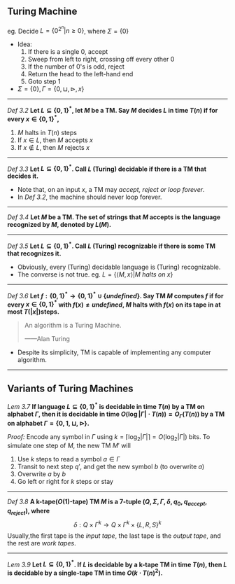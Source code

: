 ## Turing Machine

eg. Decide $L=\{0^{2^n}|n\geq 0\}$, where $\Sigma =\{0\}$

- Idea:
  1. If there is a single $0$, accept
  2. Sweep from left to right, crossing off every other $0$
  3. If the number of $0$'s is odd, reject
  4. Return the head to the left-hand end
  5. Goto step 1
- $\Sigma =\{0\}, \Gamma =\{0,\sqcup,\rhd,x\}$

***

*Def 3.2* **Let $L\subseteq \{0,1\}^*$, let $M$ be a TM. Say $M$ decides $L$ in time $T(n)$ if for every $x\in \{0,1\}^*,$**

1. $M$ halts in $T(n)$ steps
2. If $x\in L$, then $M$ accepts $x$
3. If $x\notin L$, then $M$ rejects $x$

***

*Def 3.3* **Let $L\subseteq \{0,1\}^*$. Call $L$​ (Turing) decidable if there is a TM that decides it.**

- Note that, on an input $x$, a TM may *accept, reject or loop forever*.
- In *Def 3.2*, the machine should never loop forever.

***

*Def 3.4* **Let $M$ be a TM. The set of strings that $M$ accepts is the language recognized by $M$, denoted by $L(M)$.**

***

*Def 3.5* **Let $L\subseteq \{0,1\}^*$. Call $L$​ (Turing) recognizable if there is some TM that recognizes it.** 

- Obviously, every (Turing) decidable language is (Turing) recognizable.
- The converse is not true. eg. $L=\{\langle M,x\rangle|M\ halts\ on\ x\}$

***

*Def 3.6* **Let $f:\{0,1\}^*\rightarrow \{0,1\}^*\cup \{undefined\}$. Say TM $M$ computes $f$ if for every $x\in \{0,1\}^*$ with $f(x)\neq undefined$, $M$ halts with $f(x)$ on its tape in at most $T(|x|)$​ steps.**

> An algorithm is a Turing Machine.
>
> ——Alan Turing

- Despite its simplicity, TM is capable of implementing any computer algorithm.

***

## Variants of Turing Machines

*Lem 3.7* **If language $L\subseteq \{0,1\}^*$ is decidable in time $T(n)$ by a TM on alphabet $\Gamma$, then it is decidable in time $O(\log |\Gamma|\cdot T(n))=O_\Gamma(T(n))$ by a TM on alphabet $\Gamma =\{0,1,\sqcup,\rhd\}$​.**

*Proof:* Encode any symbol in $\Gamma$ using $k=\lceil \log_2|\Gamma|\rceil=O(\log_2|\Gamma|)$ bits. To simulate one step of $M$, the new TM $M'$ will

1. Use $k$ steps to read a symbol $a\in \Gamma$
2. Transit to next step $q'$, and get the new symbol $b$ (to overwrite $a$)
3. Overwrite $a$ by $b$
4. Go left or right for $k$ steps or stay

***

*Def 3.8* **A k-tape($O(1)$-tape) TM $M$ is a 7-tuple $(Q,\Sigma,\Gamma,\delta,q_0,q_{accept},q_{reject})$, where**
$$
\delta:Q\times \Gamma^k \rightarrow Q\times \Gamma^k\times\{L,R,S\}^k
$$
Usually,the first tape is the *input tape*, the last tape is the *output tape*, and the rest are *work tapes*.

***

*Lem 3.9* **Let $L\subseteq \{0,1\}^*$. If $L$ is decidable by a k-tape TM in time $T(n)$, then $L$ is decidable by a single-tape TM in time $O(k\cdot T(n)^2)$​.**

